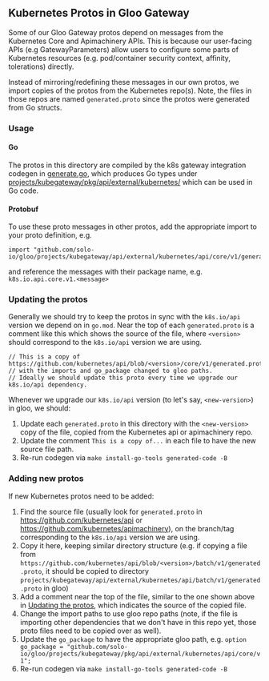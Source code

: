 ## Kubernetes Protos in Gloo Gateway

Some of our Gloo Gateway protos depend on messages from the Kubernetes Core and Apimachinery APIs. This is because our user-facing APIs (e.g GatewayParameters) allow users to configure some parts of Kubernetes resources (e.g. pod/container security context, affinity, tolerations) directly.

Instead of mirroring/redefining these messages in our own protos, we import copies of the protos from the Kubernetes repo(s). Note, the files in those repos are named `generated.proto` since the protos were generated from Go structs.

### Usage

#### Go
The protos in this directory are compiled by the k8s gateway integration codegen in [generate.go](/projects/kubegateway/generate.go), which produces Go types under [projects/kubegateway/pkg/api/external/kubernetes/](/projects/kubegateway/pkg/api/external/kubernetes/) which can be used in Go code.

#### Protobuf
To use these proto messages in other protos, add the appropriate import to your proto definition, e.g.
```
import "github.com/solo-io/gloo/projects/kubegateway/api/external/kubernetes/api/core/v1/generated.proto";
```
and reference the messages with their package name, e.g. `k8s.io.api.core.v1.<message>`

### Updating the protos

Generally we should try to keep the protos in sync with the `k8s.io/api` version we depend on in `go.mod`. Near the top of each `generated.proto` is a comment like this which shows the source of the file, where `<version>` should correspond to the `k8s.io/api` version we are using.
```
// This is a copy of https://github.com/kubernetes/api/blob/<version>/core/v1/generated.proto
// with the imports and go_package changed to gloo paths.
// Ideally we should update this proto every time we upgrade our k8s.io/api dependency.
```

Whenever we upgrade our `k8s.io/api` version (to let's say, `<new-version>`) in gloo, we should:
1. Update each `generated.proto` in this directory with the `<new-version>` copy of the file, copied from the Kubernetes api or apimachinery repo.
2. Update the comment `This is a copy of...` in each file to have the new source file path.
3. Re-run codegen via `make install-go-tools generated-code -B`

### Adding new protos

If new Kubernetes protos need to be added:

1. Find the source file (usually look for `generated.proto` in https://github.com/kubernetes/api or https://github.com/kubernetes/apimachinery), on the branch/tag corresponding to the `k8s.io/api` version we are using.
2. Copy it here, keeping similar directory structure (e.g. if copying a file from `https://github.com/kubernetes/api/blob/<version>/batch/v1/generated.proto`, it should be copied to directory `projects/kubegateway/api/external/kubernetes/api/batch/v1/generated.proto` in gloo)
3. Add a comment near the top of the file, similar to the one shown above in [Updating the protos](#updating-the-protos), which indicates the source of the copied file.
4. Change the import paths to use gloo repo paths (note, if the file is importing other dependencies that we don't have in this repo yet, those proto files need to be copied over as well).
5. Update the `go_package` to have the appropriate gloo path, e.g. `option go_package = "github.com/solo-io/gloo/projects/kubegateway/pkg/api/external/kubernetes/api/core/v1";`
6. Re-run codegen via `make install-go-tools generated-code -B`
